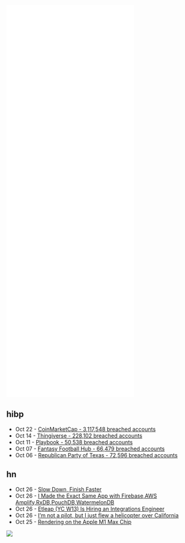 ![Metrics](https://raw.githubusercontent.com/phixion/phixion/master/metrics.svg)

## hibp

<!--
for https://github.com/phixion/phixion/blob/main/.github/workflows/feeds.yml
-->
<!--START_SECTION:haveibeenpwnd-->
- Oct 22 - [CoinMarketCap - 3,117,548 breached accounts](https://haveibeenpwned.com/PwnedWebsites#CoinMarketCap)
- Oct 14 - [Thingiverse - 228,102 breached accounts](https://haveibeenpwned.com/PwnedWebsites#Thingiverse)
- Oct 11 - [Playbook - 50,538 breached accounts](https://haveibeenpwned.com/PwnedWebsites#Playbook)
- Oct 07 - [Fantasy Football Hub - 66,479 breached accounts](https://haveibeenpwned.com/PwnedWebsites#FantasyFootballHub)
- Oct 06 - [Republican Party of Texas - 72,596 breached accounts](https://haveibeenpwned.com/PwnedWebsites#RepublicanPartyOfTexas)
<!--END_SECTION:haveibeenpwnd-->

## hn

<!--
for https://github.com/phixion/phixion/blob/main/.github/workflows/feeds.yml
-->
<!--START_SECTION:hn-->
- Oct 26 - [Slow Down, Finish Faster](https://briandicroce.com/slow-down-finish-faster/)
- Oct 26 - [I Made the Exact Same App with Firebase,AWS Amplify,RxDB,PouchDB,WatermelonDB](https://github.com/pubkey/client-side-databases)
- Oct 26 - [Etleap (YC W13) Is Hiring an Integrations Engineer](https://news.ycombinator.com/item?id=28995191)
- Oct 26 - [I’m not a pilot, but I just flew a helicopter over California](https://www.nytimes.com/2021/10/25/technology/automated-flight-helicopter-skyryse.html)
- Oct 25 - [Rendering on the Apple M1 Max Chip](https://blog.yiningkarlli.com/2021/10/takua-on-m1-max.html)
<!--END_SECTION:hn-->

<!--
for https://yhype.me
-->
![](https://hit.yhype.me/github/profile?user_id=13013670)
